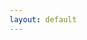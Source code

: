 ```yaml
---
layout: default
---
```

<div style="width: 700px;"><canvas id="GHCR"></canvas></div>
<script src="https://cdn.jsdelivr.net/npm/chart.js"></script>
<script>
async function loadJSON(url) {
  const response = await fetch(url);
  if (!response.ok) {
    throw new Error(`Response status: ${response.status}`);
  }

  const data = await response.json();
  console.log(data.tag);
  myChart.data.datasets.forEach((dataset) => {
  	dataset.label.push(data.tag);
    dataset.data.push(data.raw_pulls_all);
  });
  myChart.update();
  /*new Chart(objChart, {
	type: 'line',
  	data: {
	    datasets: [{
      	label: data.tag,
        data: data.raw_pulls_all
      }]
	  }
	});*/
}

const objChart = document.getElementById('GHCR');
new myChart(objChart, {
	type: 'line',
  data: {
  	datasets: []
  }
});

const url1 = "./radarr-striptracks.json";
//const url2 = "./lidarr-flac2mp3.json";
loadJSON(url1);
//loadJSON(url2);
</script>
